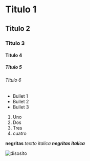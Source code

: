 # Titulo 1
## Titulo 2
### Titulo 3
#### Titulo 4
##### Titulo 5
###### Titulo 6

* Bullet 1
* Bullet 2
* Bullet 3

1. Uno
2. Dos
3. Tres
4. cuatro


**negritas**
_textto italica_
***negritas italica***

![disosito](https://www.google.com/url?sa=i&url=https%3A%2F%2Fwww.redbubble.com%2Fes%2Fi%2Fposter%2FCbum-Lat-Spread-de-Cbumers%2F104716903.LVTDI&psig=AOvVaw28e5VDYPJMv33p6H6H4DzQ&ust=1728088372083000&source=images&cd=vfe&opi=89978449&ved=0CBQQjRxqFwoTCIDjlOS884gDFQAAAAAdAAAAABA6)
